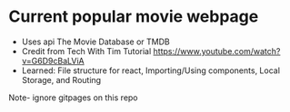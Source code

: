# Current popular movie webpage 
- Uses api The Movie Database or TMDB
- Credit from Tech With Tim Tutorial https://www.youtube.com/watch?v=G6D9cBaLViA
- Learned: File structure for react, Importing/Using components, Local Storage, and Routing

Note- ignore gitpages on this repo
